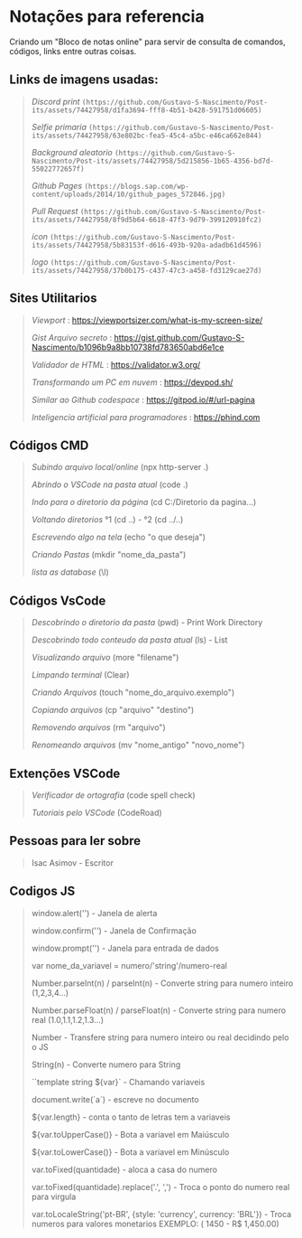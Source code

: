 # Notações para referencia

Criando um "Bloco de notas online" para servir de consulta de comandos, códigos, links entre outras coisas.

## Links de imagens usadas:
>
> *Discord print*  `(https://github.com/Gustavo-S-Nascimento/Post-its/assets/74427958/d1fa3694-fff8-4b51-b428-591751d06605)`
>
> *Selfie primaria* `(https://github.com/Gustavo-S-Nascimento/Post-its/assets/74427958/63e802bc-fea5-45c4-a5bc-e46ca662e844)`
>
> *Background aleatorio* `(https://github.com/Gustavo-S-Nascimento/Post-its/assets/74427958/5d215856-1b65-4356-bd7d-55022772657f)`
>
> *Github Pages* `(https://blogs.sap.com/wp-content/uploads/2014/10/github_pages_572846.jpg)`
>
> *Pull Request* `(https://github.com/Gustavo-S-Nascimento/Post-its/assets/74427958/8f9d5b64-6618-47f3-9d79-399120910fc2)`
>
> *icon* `(https://github.com/Gustavo-S-Nascimento/Post-its/assets/74427958/5b83153f-d616-493b-920a-adadb61d4596)`
>
> *logo* `(https://github.com/Gustavo-S-Nascimento/Post-its/assets/74427958/37b0b175-c437-47c3-a458-fd3129cae27d)`

## Sites Utilitarios

> *Viewport* : https://viewportsizer.com/what-is-my-screen-size/
>
> *Gist Arquivo secreto* : https://gist.github.com/Gustavo-S-Nascimento/b1096b9a8bb10738fd783650abd6e1ce
>
> *Validador de HTML* : https://validator.w3.org/
>
> *Transformando um PC em nuvem* : https://devpod.sh/
>
> *Similar ao Github codespace* : https://gitpod.io/#/url-pagina
>
> *Inteligencia artificial para programadores* : https://phind.com

## Códigos CMD
>
> *Subindo arquivo local/online* (npx http-server .)
>
> *Abrindo o VSCode na pasta atual* (code .)
>
> *Indo para o diretorio da página* (cd C:/Diretorio da pagina...)
>
> *Voltando diretorios* °1 (cd ..) - °2 (cd ../..) 
>
> *Escrevendo algo na tela* (echo "o que deseja")
>
> *Criando Pastas* (mkdir "nome_da_pasta")
>
> *lista as database* (\l)

## Códigos VsCode
>
> *Descobrindo o diretorio da pasta* (pwd) - Print Work Directory
>
> *Descobrindo todo conteudo da pasta atual* (ls) - List
>
> *Visualizando arquivo* (more "filename")
>
> *Limpando terminal* (Clear)
>
> *Criando Arquivos* (touch "nome_do_arquivo.exemplo")
>
> *Copiando arquivos* (cp "arquivo" "destino")
>
> *Removendo arquivos* (rm "arquivo")
>
> *Renomeando arquivos* (mv "nome_antigo" "novo_nome")


## Extenções VSCode
> *Verificador de ortografia* (code spell check)
>
> *Tutoriais pelo VSCode* (CodeRoad)


## Pessoas para ler sobre
> Isac Asimov - Escritor


## Codigos JS
> window.alert('') - Janela de alerta
> 
> window.confirm('') - Janela de Confirmação
> 
> window.prompt('') - Janela para entrada de dados
>
> var nome_da_variavel = numero/'string'/numero-real
>
> Number.parseInt(n) / parseInt(n) - Converte string para numero inteiro (1,2,3,4...)
>
> Number.parseFloat(n) / parseFloat(n) - Converte string para numero real (1.0,1.1,1.2,1.3...)
>
> Number - Transfere string para numero inteiro ou real decidindo pelo o JS
>
> String(n) - Converte numero para String
>
> ``template string ${var}` - Chamando variaveis
>
> document.write(´a´) - escreve no documento
>
> ${var.length} - conta o tanto de letras tem a variaveis
>
> ${var.toUpperCase()} - Bota a variavel em Maiúsculo
>
> ${var.toLowerCase()} - Bota a variavel em Minúsculo
>
> var.toFixed(quantidade) - aloca a casa do numero
> 
> var.toFixed(quantidade).replace('.', ',') - Troca o ponto do numero real para virgula
>
> var.toLocaleString('pt-BR', {style: 'currency', currency: 'BRL'}) - Troca numeros para valores monetarios EXEMPLO: ( 1450 - R$ 1,450.00)
